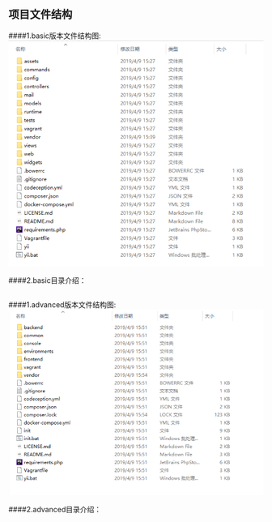 ## 项目文件结构

####1.basic版本文件结构图:
![](/assets/QQ截图20190409154032.png)

####2.basic目录介绍：
```markedown

```

####1.advanced版本文件结构图:
![](/assets/advanced.png)

####2.advanced目录介绍：
```markedown

```
